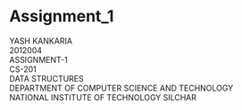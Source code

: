 # Assignment_1
YASH KANKARIA  
2012004  
ASSIGNMENT-1  
CS-201  
DATA STRUCTURES  
DEPARTMENT OF COMPUTER SCIENCE AND TECHNOLOGY  
NATIONAL INSTITUTE OF TECHNOLOGY SILCHAR  
